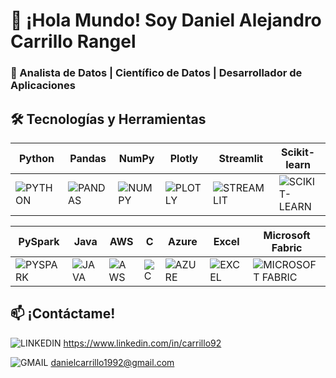 # 👋 ¡Hola Mundo! Soy Daniel Alejandro Carrillo Rangel

### 🚀 Analista de Datos | Científico de Datos | Desarrollador de Aplicaciones


## 🛠️ Tecnologías y Herramientas

| Python | Pandas | NumPy | Plotly | Streamlit | Scikit-learn | MySQL |
|--------|--------|-------|--------|-----------|--------------|-------|
| ![PYTHON](https://img.shields.io/badge/Python-14354C?style=for-the-badge&logo=python&logoColor=white) | ![PANDAS](https://img.shields.io/badge/Pandas-150458.svg?style=for-the-badge&logo=pandas&logoColor=white) | ![NUMPY](https://img.shields.io/badge/Numpy-013243.svg?style=for-the-badge&logo=numpy&logoColor=white) | ![PLOTLY](https://img.shields.io/badge/Plotly-3F4F75.svg?style=for-the-badge&logo=plotly&logoColor=white) | ![STREAMLIT](https://img.shields.io/badge/Streamlit-FF4B4B.svg?style=for-the-badge&logo=streamlit&logoColor=white) | ![SCIKIT-LEARN](https://img.shields.io/badge/ScikitLearn-F7931E.svg?style=for-the-badge&logo=scikit-learn&logoColor=white) | ![MYSQL](https://img.shields.io/badge/MySQL-005C84.svg?style=for-the-badge&logo=mysql&logoColor=white) |

| PySpark | Java | AWS | C | Azure | Excel | Microsoft Fabric |
|---------|------|-----|---|-------|-------|-----------------|
| ![PYSPARK](https://img.shields.io/badge/PySpark-F36323?style=for-the-badge&logo=apache-spark&logoColor=white) | ![JAVA](https://img.shields.io/badge/Java-007396?style=for-the-badge&logo=java&logoColor=white) | ![AWS](https://img.shields.io/badge/AWS-232F3E?style=for-the-badge&logo=amazon-aws&logoColor=white) | ![C](https://img.shields.io/badge/C-00599C?style=for-the-badge&logo=c&logoColor=white) | ![AZURE](https://img.shields.io/badge/Azure-0078D4?style=for-the-badge&logo=microsoft-azure&logoColor=white) | ![EXCEL](https://img.shields.io/badge/Excel-217346?style=for-the-badge&logo=microsoft-excel&logoColor=white) | ![MICROSOFT FABRIC](https://img.shields.io/badge/Microsoft%20Fabric-0078D4?style=for-the-badge&logo=microsoft&logoColor=white) |

## 📫 ¡Contáctame!

![LINKEDIN](https://img.shields.io/badge/LinkedIn-0077B5?style=for-the-badge&logo=linkedin&logoColor=white)
https://www.linkedin.com/in/carrillo92 

![GMAIL](https://img.shields.io/badge/Gmail-D14836?style=for-the-badge&logo=gmail&logoColor=white)
danielcarrillo1992@gmail.com  
